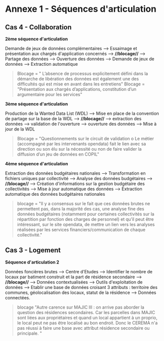 # Annexe 1 - Séquences d'articulation 

## Cas 4 - Collaboration 

**2ème séquence d'articulation**

Demande de jeux de données complémentaires --> Essaimage et présentation aux chargés d'application concernés --> **//blocage//** --> Partage des données --> Ouverture des données --> Demande de jeux de données --> Extraction automatique 

> Blocage = " L’absence de processus explicitement défini dans la démarche de libération des données est également une des difficultés qui est mise en avant dans les entretiens"
> Blocage = "Présentation aux chargés d’applications, constitution d’un argumentaire pour les services"

  **3ème séquence d'articulation**
  
Production de la Wanted Data List (WDL) --> Mise en place de la convention de partage sur la base de la WDL --> **//blocage//** --> extraction des données --> validation de l'ouverture --> ouverture des données --> Mise à jour de la WDL

> Blocage = "Questionnements sur le circuit de validation o Le métier (accompagné par les intervenants opendata) fait le lien avec sa direction ou son élu sur la nécessité ou non de faire valider la diffusion d’un jeu de données en COPIL"

 **4ème séquence d'articulation**
 
  Extraction des données budgétaires nationales --> Transformation en fichiers uniques par collectivité -->   Analyse des données budgétaires --> **//blocage//** --> Création d'informations sur la gestion budgétaire des collectivités --> Mise à jour automatique des données --> Extraction automatique des données budgétaires nationales

 > blocage = "Il y a consensus sur le fait que ces données brutes ne permettent pas, dans la majorité des cas, une analyse fine des données budgétaires (notamment pour certaines collectivités sur la répartition par fonction des charges de personnel) et qu’il peut être intéressant, sur le site opendata, de mettre un lien vers les analyses réalisées par les services financiers/communication de chaque collectivité."
 

## Cas 3 - Logement

 **Séquence d'articulation 2**
 
Données foncières brutes --> Centre d'Etudes --> Identifier le nombre de locaux par batiment construit et la part de résidence secondaire --> **//blocage//** --> Données contextualisées --> Outils d'exploitation de données --> Etablir une base de données croisant 3 attributs : territoire des communes, géolocalisation des locaux, statut de la résidence --> Données connectées. 
 
> blocage "Autre carence sur MAJIC III : on arrive pas aborder la question des résidences secondaires. Car les parcelles dans MAJIC sont liées aux propriétaires et quand un local appartient à un proprio, le local peut ne pas être localisé au bon endroit. Donc le CEREMA n'a pas réussi à faire une base avec attribut résidence secondaire ou principale. "
